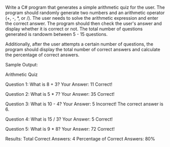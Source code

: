 Write a C# program that generates a simple arithmetic quiz for the user.
The program should randomly generate two numbers and an arithmetic operator (+, -, *, or /).
The user needs to solve the arithmetic expression and enter the correct answer.
The program should then check the user's answer and display whether it is correct or not.
The total number of questions generated is randowm between 5 - 15 questions.

Additionally, after the user attempts a certain number of questions, the program should display the total number of correct answers and calculate the percentage of correct answers.

Sample Output:

Arithmetic Quiz

Question 1: What is 8 + 3?
Your Answer: 11
Correct!

Question 2: What is 5 * 7?
Your Answer: 35
Correct!

Question 3: What is 10 - 4?
Your Answer: 5
Incorrect! The correct answer is 6.

Question 4: What is 15 / 3?
Your Answer: 5
Correct!

Question 5: What is 9 * 8?
Your Answer: 72
Correct!

Results:
Total Correct Answers: 4
Percentage of Correct Answers: 80%
